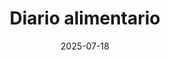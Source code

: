 ---
title: 'Diario alimentario'
description: ''
date: '2025-07-18'
url: '/es/plantilla/diario-alimentario'
category: 'everyday-life'
functions:
seo:
    title: 'Plantilla gratuita de diario de alimentación online'
    description: 'Plantilla de diario alimentario: monitoriza comidas, síntomas, alergias y comparte datos fácilmente con médicos. App gratis con SeaTable.'
template: '166dab67dcff4ee799fb'

type: pages
sections:
    - name: hero-5
      weight: 1
      title: 'Plantilla gratuita de diario de alimentos'
      text: 'Rastree las intolerancias alimentarias y los hábitos alimentarios poco saludables con la aplicación del diario de alimentos SeaTable. Registre sus comidas en unos pocos clics y visualice las conexiones entre alimentos, hábitos alimentarios y dolencias.'
      classes:
          - bg-white
      template: 166dab67dcff4ee799fb
      buttons:
          - label: Regístrese ahora gratuitamente y utilice la plantilla
            link: 'pages/registration'
            style: primary
    
    - name: "content-27"
      weight: 2
      title: 'Mantenga una visión general con nuestra plantilla de diario de alimentos'
      subtitle: Diario digital de alimentos
      text: 
      items:
        - icon: 'pencil'
          headline: 'Flexible'
          text: 'Puede personalizar y complementar fácilmente nuestra plantilla gratuita para adaptarla a sus necesidades individuales, sin ningún esfuerzo.'
        - icon: 'pencil'
          headline: 'Entrada'
          text: 'Registre sus comidas directa y fácilmente mediante el formulario integrado, incluso cuando esté en movimiento.'
        - icon: 'list'
          headline: 'Claramente dispuestos'
          text: 'Agrupe y filtre sus entradas y visualice las correlaciones: perfecto para sospechas de alergias.'
        - icon: 'globe'
          headline: 'Aplicación universal'
          text: 'Utilice la aplicación para registrar datos y como interfaz de un diario alimentario, con máscaras de entrada y una base de conocimientos.' 
        - icon: 'bell'
          headline: 'Recuerdos'
          text: 'Documente las comidas, las molestias y la información relevante, de forma fiable gracias a los recordatorios integrados.'
        - icon: 'chart-line'
          headline: 'Análisis'
          text: 'Utilice el cuadro de mandos de la aplicación universal y analice su diario alimentario, sin necesidad de herramientas adicionales.' 

    - name: "content-12"
      weight: 5
      classes:
        - curved
        - [bg-gray-200, bg-seatable-blue]
      title: 'Con SeaTable a su aplicación de registro nutricional'
      subtitle: 'Utilice gratuitamente la aplicación del diario de alimentos en línea'
      description: 'SeaTable es una moderna solución de base de datos sin código y tan fácil de usar como una hoja de cálculo, con todas las funciones necesarias para un diario de alimentos.'
      items:
      - text: 'Personalizable: Cree una aplicación de registro nutricional según sus deseos.'
      - text: 'Acceso desde cualquier lugar: puede acceder a sus datos en cualquier momento a través del acceso en línea.'
      - text: 'Comparta con otros: Comparta su diario digital de alimentos con médicos o nutricionistas.'
      - text: 'Siempre a mano: Puede acceder a su diario alimentario desde cualquier lugar y en cualquier momento.'
      image_position: [left]
      image: '/images/Template-Page_Ernährungsplan_Screenshot_1.png'
      image_alt: 'Aplicación de diario de alimentos en vista de tabla con iconos de protección de datos, uso compartido y móvil'

    - name: "content-13"
      weight: 18
      class:
       - curved
       - bg-gray-100
      title: 'Un diario digital de alimentos con SeaTable'
      subtitle: 'Sus ventajas con SeaTable'
      description: 'SeaTable ofrece una combinación única de una interfaz familiar de hoja de cálculo, las funciones avanzadas de una base de datos sin código y un creador de aplicaciones universal. Cree gratis su propia app de registro nutricional con unos pocos clics y lleve un registro de sus hábitos alimentarios.'
      box-position: [right!]
      items:
      - headline: Reconocer las alergias
        text: Las intolerancias o alergias alimentarias no reconocidas pueden causar graves problemas a largo plazo. Documentar cuidadosamente su propia dieta y cualquier síntoma ayuda a reconocer las alergias en una fase temprana y aporta claridad.
      - headline: Transparencia
        text: Esta plantilla facilita el intercambio de información con médicos y dietistas. Unos datos estructurados y actualizados le ahorran tiempo y facilitan el diálogo. Una plantilla puede ser especialmente útil durante la terapia en curso.

    - name: "content-25"
      weight: 10
      title: 'Cree su aplicación de diario alimentario personalizado con SeaTable'
      subtitle: 'Más que una aplicación convencional de diario de alimentos'
      items:
      - headline: 'Aplicación de diario de alimentos'
        text: 'Registre todas las comidas y tentempiés con los alimentos que contienen. Puede introducir fácilmente todos los datos a través de un formulario web personalizable en la aplicación universal y ajustarlos en cualquier momento. Agrupe y filtre sus entradas o cree nuevas vistas para reconocer las conexiones.'
        image: '/images/Template-Page_Ernährungsplan_Screenshot_2.png'
        image_alt: 'Aplicación gratuita de diario alimentario en línea con SeaTable, tabla, personalizable, para compartir con médicos, alta protección de datos y acceso móvil'
      - headline: 'Base de datos de intolerancias y alérgenos'
        text: 'La aplicación del diario de alimentos SeaTable es más que una simple aplicación de registro de alimentos. En la base de datos integrada y ampliable sobre intolerancias alimentarias, encontrará los síntomas más frecuentes y los alimentos alergénicos de las intolerancias más comunes.'
        image: '/images/Template-Page_Ernährungsplan_Screenshot_3.png'
        image_alt: 'Base de datos de intolerancias y alérgenos en la aplicación de diario alimentario con síntomas y resumen de alimentos, personalizable.'
      - headline: 'App universal para la adquisición y el análisis de datos'
        text: 'Su aplicación de registro nutricional consta de dos partes: una base de datos similar a Excel y una aplicación universal sin código como interfaz. Aquí encontrará el formulario de introducción de datos, un panel de análisis, una visión general de su ingesta diaria de líquidos y la máscara de búsqueda de la base de datos de intolerancias.'
        image: '/images/Template-Page_Ernährungsplan_Screenshot_4.png'
        image_alt: 'App con base de datos, cuadro de mandos y formulario para diario alimentario.'
      
    - name: "banner-3"
      weight: 12
      title: 'Regístrese ahora gratuitamente y utilice la plantilla del diario de alimentos'
      buttons:
        - label: Utilice ahora el diario de alimentos
          link: pages/registration
          id: es-vorlage-ernährungstagebuch-registration-3

    - name: "content-6"
      weight: 15
      classes:
        - curved
        - bg-gray-100
      title: 'Su propia aplicación de diario alimentario con SeaTable'
      subtitle: 
      items:
      - text: 'Con el creador de aplicaciones sin código integrado de SeaTable, puede crear su propia aplicación de nutrición personalizada en unos pocos pasos. Además de las comidas, los horarios y los síntomas, también puede registrar los nutrientes o información detallada sobre la situación alimentaria o las pautas de ejercicio, por ejemplo. Sus necesidades y deseos determinarán el aspecto de su diario digital de alimentación.'
      image: '/images/Template-Page_Ernährungsplan_Screenshot_5.png'
      image_alt: 'Aplicación de diario alimentario personalizado con SeaTable No-Code Builder, recogida de datos de comidas, nutrientes y dolencias.'

    - name: "faq"
      weight: 20
      title: 'Preguntas más frecuentes - Plantilla de aplicación de diario nutricional'
      subtitle: 
      items:
      - q: "¿Se puede compartir la aplicación del diario de alimentos con terceros?"
        a: 'Sí, puede compartir su diario digital de comidas con terceros, por ejemplo, médicos o terapeutas, de varias maneras y otorgar a cada usuario derechos de acceso individuales. Si desea compartir su aplicación de diario de comidas con terceros que no tengan una cuenta SeaTable, sólo tendrán acceso de sólo lectura.'
      - q: "¿Es segura mi aplicación de registro de alimentos con SeaTable?"
        a: "Sí, SeaTable defiende los más altos estándares de protección y seguridad de datos. La Nube SeaTable está alojada exclusivamente en servidores certificados en Alemania y cumple al 100% con la GDPR."
      - q: "¿Es gratuita la aplicación del diario de alimentos?"
        a: 'Sí, puede utilizar la aplicación de registro nutricional de forma gratuita, sin restricciones de tiempo ni funciones limitadas. Todo lo que necesita es una cuenta SeaTable Free.'
---      